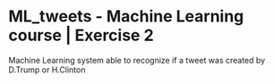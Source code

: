 # ML_tweets - Machine Learning course | Exercise 2
Machine Learning system able to recognize if a tweet was created by D.Trump or H.Clinton
